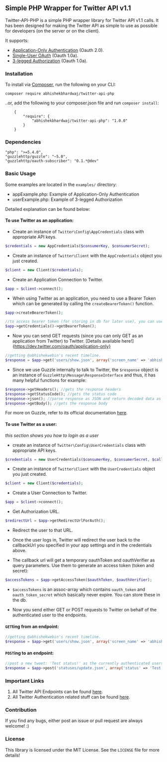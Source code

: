 ## Simple PHP Wrapper for Twitter API v1.1

Twitter-API-PHP is a simple PHP wrapper library for Twitter API v1.1 calls. It has been designed for making the Twitter API as simple to use as possible for developers (on the server or on the client).

It supports:

- [Application-Only Authentication](https://dev.twitter.com/oauth/application-only) (Oauth 2.0).
- [Single-User OAuth](https://dev.twitter.com/oauth/overview/single-user) (Oauth 1.0a).
- [3-legged Authorization](https://dev.twitter.com/oauth/3-legged) (Oauth 1.0a).


### Installation

To install via [Composer](https://getcomposer.org), run the following on your CLI:

```
composer require abhishekbhardwaj/twitter-api-php
```

..or, add the following to your composer.json file and run `composer install`:

```
    {
        "require": {
            "abhishekbhardwaj/twitter-api-php": "1.0.0"
        }
    }
```


### Dependencies

```
"php": ">=5.4.0",
"guzzlehttp/guzzle": "~5.0",
"guzzlehttp/oauth-subscriber": "0.1.*@dev"
```

### Basic Usage

Some examples are located in the `examples/` directory:

- appExample.php: Example of Application-Only Authentication
- userExample.php: Example of 3-legged Authorization

Detailed explanation can be found below:

#### To use Twitter as an application: 

- Create an instance of `Twitter\Config\AppCredentials` class with appropriate API keys.
 
```php
$credentials = new AppCredentials($consumerKey, $consumerSecret);
```

- Create an instance of `Twitter\Client` with the `AppCredentials` object you just created.
 
```php
$client = new Client($credentials);
```

- Create an Application Connection to Twitter.

```php
$app = $client->connect();
```

- When using Twitter as an application, you need to use a Bearer Token which can be generated by calling the `createBearerToken()` function.

```php
$app->createBearerToken();

//to access bearer token (for storing in db for later use), you can use:
$app->getCredentials()->getBearerToken();
```

- Now you can send GET requests (since you can only GET as an application from Twitter) to Twitter. [Details available here!]{https://dev.twitter.com/oauth/application-only}

```php
//getting @abhishekwebin's recent timeline.
$response = $app->get('users/show.json', array('screen_name' => 'abhishekwebin'));
```

- Since we use Guzzle internally to talk to Twitter, the `$response` object is an instance of `GuzzleHttp\Message\ResponseInterface` and thus, it has many helpful functions for example:

```php
$response->getHeaders(); //gets the response headers
$response->getStatusCode(); //gets the status code
$response->json(); //parse response as JSON and return decoded data as assoc-array
$response->getBody(); //gets the response body
```

For more on Guzzle, refer to its official documentation [here](http://guzzle.readthedocs.org/en/latest/quickstart.html).


#### To use Twitter as a user: 

*this section shows you how to login as a user*

- create an instance of `Twitter\Config\UserCredentials` class with appropriate API keys.

```php
$credentials = new UserCredentials($consumerKey, $consumerSecret, $callbackUrl);
```

- Create an instance of `Twitter\Client` with the `UserCredentials` object you just created.
 
```php
$client = new Client($credentials);
```

- Create a User Connection to Twitter.

```php
$app = $client->connect();
```

- Get Authorization URL.

```php
$redirectUrl = $app->getRedirectUrlForAuth();
```

- Redirect the user to that URL. 

- Once the user logs in, Twitter will redirect the user back to the callbackUrl you specified in your app settings and in the credentials above. 

- The callback url will get a temporary oauthToken and oauthVerifier as query parameters. Use them to generate an access token (token and secret):

```php
$accessTokens = $app->getAccessToken($oauthToken, $oauthVerifier);
```

- `$accessTokens` is an assoc-array which contains `oauth_token` and `oauth_token_secret` which basically never expire. You can store these in the db.

- Now you send either GET or POST requests to Twitter on behalf of the authenticated user to the endpoints.


#### `GET`ting from an endpoint:

```php
//getting @abhishekwebin's recent timeline.
$response = $app->get('users/show.json', array('screen_name' => 'abhishekwebin'));
```


#### `POST`ing to an endpoint:

```php
//post a new tweet: 'Test status!' as the currently authenticated users.
$response = $app->post('statuses/update.json', array('status' => 'Test status!'));
```

### Important Links

1. All Twitter API Endpoints can be found [here](https://dev.twitter.com/rest/public).
2. All Twitter Authentication related stuff can be found [here](https://dev.twitter.com/oauth).

### Contribution

If you find any bugs, either post an issue or pull request are always welcome! :)

### License

This library is licensed under the MIT License. See the `LICENSE` file for more details!
